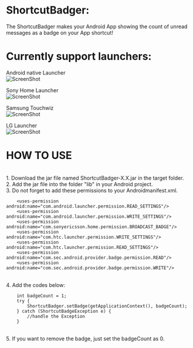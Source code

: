 ShortcutBadger:
===================================

The ShortcutBadger makes your Android App showing the count of unread messages as a badge on your App shortcut!

# Currently support launchers:<br/>

Android native Launcher<br/>
![ScreenShot](https://raw.github.com/leolin310148/ShortcutBadger/master/screenshots/ss_android.png)

Sony Home Launcher<br/>
![ScreenShot](https://raw.github.com/leolin310148/ShortcutBadger/master/screenshots/ss_sony.png)

Samsung Touchwiz<br/>
![ScreenShot](https://raw.github.com/leolin310148/ShortcutBadger/master/screenshots/ss_samsung.png)

LG Launcher<br/>
![ScreenShot](https://raw.github.com/leolin310148/ShortcutBadger/master/screenshots/ss_lg.png)



HOW TO USE
===================================
<br/>1. Download the jar file named ShortcutBadger-X.X.jar in the target folder.
<br/>2. Add the jar file into the folder "lib" in your Android project.
<br/>3. Do not forget to add these permissions to your Androidmanifest.xml.

        <uses-permission android:name="com.android.launcher.permission.READ_SETTINGS"/>
        <uses-permission android:name="com.android.launcher.permission.WRITE_SETTINGS"/>
        <uses-permission android:name="com.sonyericsson.home.permission.BROADCAST_BADGE"/>
        <uses-permission android:name="com.htc.launcher.permission.WRITE_SETTINGS"/>
        <uses-permission android:name="com.htc.launcher.permission.READ_SETTINGS"/>
        <uses-permission android:name="com.sec.android.provider.badge.permission.READ"/>
        <uses-permission android:name="com.sec.android.provider.badge.permission.WRITE"/>
<br/>4. Add the codes below:

        int badgeCount = 1;
        try {
            ShortcutBadger.setBadge(getApplicationContext(), badgeCount);
        } catch (ShortcutBadgeException e) {
            //handle the Exception
        }
<br/>5. If you want to remove the badge, just set the badgeCount as 0.
<br/>